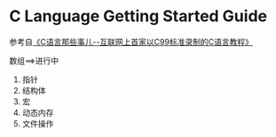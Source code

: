 # C Language Getting Started Guide

参考自[《C语言那些事儿--互联网上首家以C99标准录制的C语言教程》](http://edu.51cto.com/course/5331.html)

数组==>进行中

1. 指针
2. 结构体
3. 宏
4. 动态内存
5. 文件操作